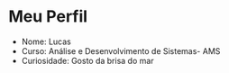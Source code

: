 # Meu Perfil
- Nome: Lucas
- Curso: Análise e Desenvolvimento de Sistemas- AMS
- Curiosidade: Gosto da brisa do mar
